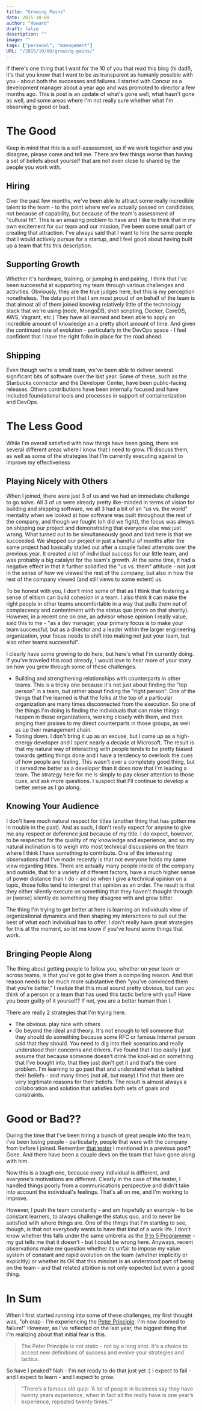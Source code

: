 ```yaml
---
title: "Growing Pains"
date: 2015-10-08
author: "Howard"
draft: false
description: ""
image: ""
tags: ["personal", "management"]
URL: "/2015/10/08/growing-pains/"
---
```


If there's one thing that I want for the 10 of you that read this blog (hi dad!), it's that you know that I want to be as transparent as humanly possible with you - about both the successes and failures. I started with Concur as a development manager about a year ago and was promoted to director a few months ago. This is post is an update of what's gone well, what hasn't gone as well, and some areas where I'm not really sure whether what I'm observing is good or bad.

# The Good

Keep in mind that this is a self-assessment, so if we work together and you disagree, please come and tell me. There are few things worse than having a set of beliefs about yourself that are not even close to shared by the people you work with.

## Hiring

Over the past few months, we've been able to attract some really incredible talent to the team - to the point where we've actually passed on candidates, not because of capability, but because of the team's assessment of "cultural fit". This is an amazing problem to have and I like to think that in my own excitement for our team and our mission, I've been some small part of creating that attraction. I've always said that I want to hire the same people that I would actively pursue for a startup, and I feel good about having built up a team that fits this description.

## Supporting Growth

Whether it's hardware, training, or jumping in and pairing, I think that I've been successful at supporting my team through various challenges and activities. Obviously, they are the true judges here, but this is my perception nonetheless. The data point that I am most proud of on behalf of the team is that almost all of them joined knowing relatively little of the technology stack that we're using (node, MongoDB, shell scripting, Docker, CoreOS, AWS, Vagrant, etc.) They have all learned and been able to apply an incredible amount of knowledge an a pretty short amount of time. And given the continued rate of evolution - particularly in the DevOps space - I feel confident that I have the right folks in place for the road ahead.

## Shipping

Even though we're a small team, we've been able to deliver several significant bits of software over the last year. Some of these, such as the Starbucks connector and the Developer Center, have been public-facing releases. Others contributions have been internally focused and have included foundational tools and processes in support of containerization and DevOps.

# The Less Good

While I'm overall satisfied with how things have been going, there are several different areas where I know that I need to grow. I'll discuss them, as well as some of the strategies that I'm currently executing against to improve my effectiveness

## Playing Nicely with Others

When I joined, there were just 3 of us and we had an immediate challenge to go solve. All 3 of us were already pretty like-minded in terms of vision for building and shipping software, we all 3 had a bit of an "us vs. the world" mentality when we looked at how software was built throughout the rest of the company, and though we fought (oh did we fight), the focus was always on shipping our project and demonstrating that everyone else was just wrong. What turned out to be simultaneously good and bad here is that we succeeded. We shipped our project in just a handful of months after the same project had basically stalled out after a couple failed attempts over the previous year. It created a lot of individual success for our little team, and was probably a big catalyst for the team's growth. At the same time, it had a negative effect in that it further solidified the "us vs. them" attitude - not just in the sense of how we viewed the rest of the company, but also in how the rest of the company viewed (and still views to some extent) us. 

To be honest with you, I don't mind some of that as I think that fostering a sense of elitism can build cohesion in a team. I also think it can make the right people in other teams uncomfortable in a way that pulls them out of complacency and contentment with the status quo (more on that shortly). However, in a recent one on one, an advisor whose opinion I really value, said this to me - "as a dev manager, your primary focus is to make your team successful; but as a director and a leader within the larger engineering organization, your focus needs to shift into making not just your team, but also other teams successful".

I clearly have some growing to do here, but here's what I'm currently doing. If you've traveled this road already, I would love to hear more of your story on how you grew through some of these challenges.

* Building and strengthening relationships with counterparts in other teams. This is a tricky one because it's not just about finding the "top person" in a team, but rather about finding the "right person". One of the things that I've learned is that the folks at the top of a particular organization are many times disconnected from the execution. So one of the things I'm doing is finding the individuals that can make things happen in those organizations, working closely with them, and then singing their praises to my direct counterparts in those groups, as well as up their management chain.
* Toning down. I don't bring it up as an excuse, but I came up as a high-energy developer and I spent nearly a decade at Microsoft. The result is that my natural way of interacting with people tends to be pretty biased towards getting things done and I have a tendency to overlook the cues of how people are feeling. This wasn't ever a completely good thing, but it served me better as a developer than it does now that I'm leading a team. The strategy here for me is simply to pay closer attention to those cues, and ask more questions. I suspect that I'll continue to develop a better sense as I go along.

## Knowing Your Audience

I don't have much natural respect for titles (another thing that has gotten me in trouble in the past). And as such, I don't really expect for anyone to give me any respect or deference just because of my title. I do expect, however, to be respected for the quality of my knowledge and experience, and so my natural inclination is to weigh into most technical discussions on the team where I think I have something to contribute. One of the interesting observations that I've made recently is that not everyone holds my same view regarding titles. There are actually many people inside of the company and outside, that for a variety of different factors, have a much higher sense of power distance than I do - and so when I give a technical opinion on a topic, those folks tend to interpret that opinion as an order. The result is that they either silently execute on something that they haven't thought through or [worse] silently do something they disagree with and grow bitter.

The thing I'm trying to get better at here is learning an individuals view of organizational dynamics and then shaping my interactions to pull out the best of what each individual has to offer. I don't really have great strategies for this at the moment, so let me know if you've found some things that work.

## Bringing People Along

The thing about getting people to follow you, whether on your team or across teams, is that you've got to give them a compelling reason. And that reason needs to be much more substantive then "you've convinced them that you're better." I realize that this must sound pretty obvious, but can you think of a person or a team that has used this tactic before with you? Have you been guilty of it yourself? If not, you are a better human than I.

There are really 2 strategies that I'm trying here.

* The obvious. play nice with others
* Go beyond the ideal and theory. It's not enough to tell someone that they should do something because some RFC or famous Internet person said that they should. You need to dig into their scenarios and really understood their concerns and drivers. I've found that I too easily I just assume that because someone doesn't drink the kool-aid on something that I've bought into, that they just don't get it and that's the core problem. I'm learning to go past that and understand what is behind their beliefs - and many times (not all, but many) I find that there are very legitimate reasons for their beliefs. The result is almost always a collaboration and solution that satisfies both sets of goals and constraints.


# Good or Bad??

During the time that I've been hiring a bunch of great people into the team, I've been losing people - particularly, people that were with the company from before I joined. Remember [that tester](http://blog.howarddierking.com/2015/08/26/the-role-of-qa-in-cloud-devops.html) I mentioned in a previous post? Gone. And there have been a couple devs on the team that have gone along with him.

Now this is a tough one, because every individual is different, and everyone's motivations are different. Clearly in the case of the tester, I handled things poorly from a communications perspective and didn't take into account the individual's feelings. That's all on me, and I'm working to improve.

However, I push the team constantly - and am hopefully an example - to be constant learners, to always challenge the status quo, and to never be satisfied with where things are. One of the things that I'm starting to see, though, is that not everybody wants to have that kind of a work life. I don't know whether this falls under the same umbrella as the [9 to 5 Programmer](http://programmers.stackexchange.com/questions/114819/are-9-to-5-programmers-looked-down-upon) - my gut tells me that it doesn't - but I could be wrong here. Anyways, recent observations make me question whether its unfair to impose my value system of constant and rapid evolution on the team (whether implicitly or explicitly) or whether its OK that this mindset is an understood part of being on the team - and that related attrition is not only expected but even a good thing.

# In Sum

When I first started running into some of these challenges, my first thought was, "oh crap - I'm experiencing the [Peter Principle](https://en.wikipedia.org/wiki/Peter_principle). I'm now doomed to failure!" However, as I've reflected on the last year, the biggest thing that I'm realizing about that initial fear is this.

> The Peter Principle is not static - not by a long shot. It's a choice to accept new definitions of success and evolve your strategies and tactics.

So have I peaked? Nah - I'm not ready to do that just yet :) I expect to fail - and I expect to learn - and I expect to grow.

> "There’s a famous old quip: ‘A lot of people in business say they have twenty years experience, when in fact all the really have is one year’s experience, repeated twenty times.’"


